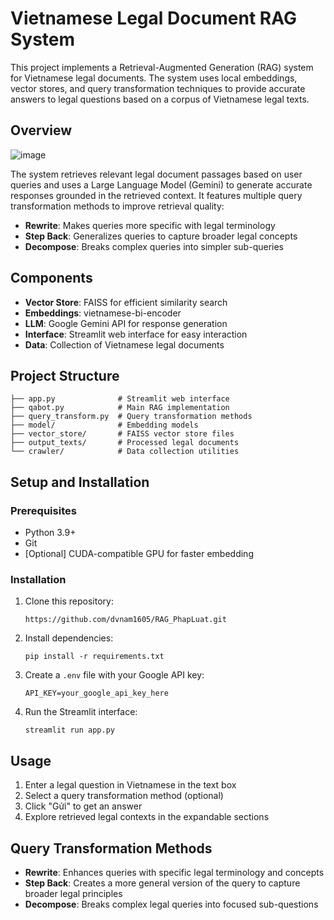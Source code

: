 # Vietnamese Legal Document RAG System

This project implements a Retrieval-Augmented Generation (RAG) system for Vietnamese legal documents. The system uses local embeddings, vector stores, and query transformation techniques to provide accurate answers to legal questions based on a corpus of Vietnamese legal texts.

## Overview

![image](https://github.com/user-attachments/assets/2c26845a-ef49-40fe-965c-bb5e8483601e)



The system retrieves relevant legal document passages based on user queries and uses a Large Language Model (Gemini) to generate accurate responses grounded in the retrieved context. It features multiple query transformation methods to improve retrieval quality:

- **Rewrite**: Makes queries more specific with legal terminology
- **Step Back**: Generalizes queries to capture broader legal concepts
- **Decompose**: Breaks complex queries into simpler sub-queries

## Components

- **Vector Store**: FAISS for efficient similarity search
- **Embeddings**: vietnamese-bi-encoder
- **LLM**: Google Gemini API for response generation
- **Interface**: Streamlit web interface for easy interaction
- **Data**: Collection of Vietnamese legal documents

## Project Structure

```
├── app.py              # Streamlit web interface
├── qabot.py            # Main RAG implementation
├── query_transform.py  # Query transformation methods
├── model/              # Embedding models
├── vector_store/       # FAISS vector store files
├── output_texts/       # Processed legal documents
└── crawler/            # Data collection utilities
```

## Setup and Installation

### Prerequisites

- Python 3.9+
- Git
- [Optional] CUDA-compatible GPU for faster embedding

### Installation

1. Clone this repository:

   ```
   https://github.com/dvnam1605/RAG_PhapLuat.git
   ```

2. Install dependencies:

   ```
   pip install -r requirements.txt
   ```

3. Create a `.env` file with your Google API key:

   ```
   API_KEY=your_google_api_key_here
   ```

4. Run the Streamlit interface:
   ```
   streamlit run app.py
   ```

## Usage

1. Enter a legal question in Vietnamese in the text box
2. Select a query transformation method (optional)
3. Click "Gửi" to get an answer
4. Explore retrieved legal contexts in the expandable sections

## Query Transformation Methods

- **Rewrite**: Enhances queries with specific legal terminology and concepts
- **Step Back**: Creates a more general version of the query to capture broader legal principles
- **Decompose**: Breaks complex legal queries into focused sub-questions
